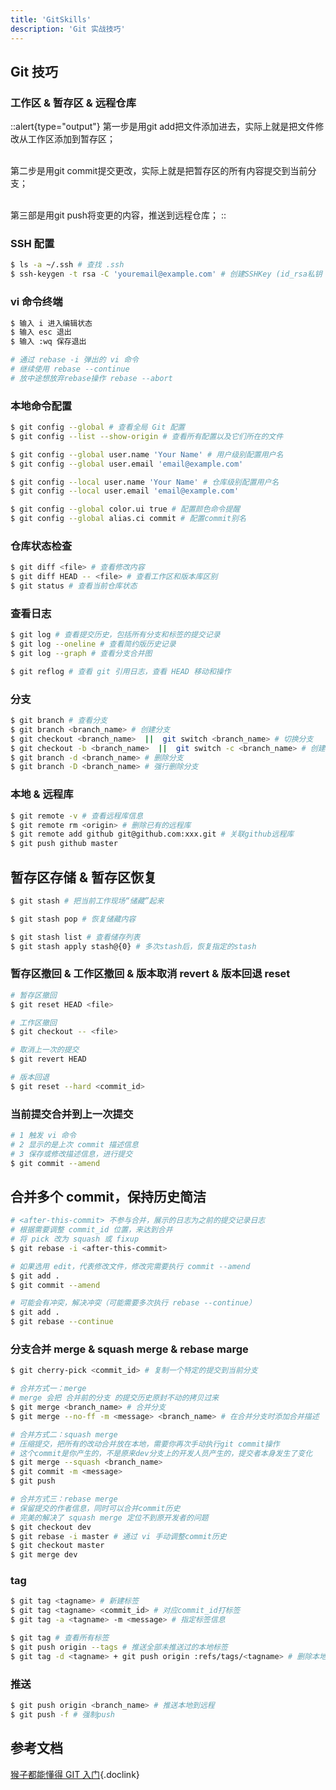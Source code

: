 ```yaml
---
title: 'GitSkills'
description: 'Git 实战技巧'
---
```


## Git 技巧


### 工作区 & 暂存区 & 远程仓库

::alert{type="output"}
第一步是用git add把文件添加进去，实际上就是把文件修改从工作区添加到暂存区；
<br />
<br />

第二步是用git commit提交更改，实际上就是把暂存区的所有内容提交到当前分支；
<br />
<br />

第三部是用git push将变更的内容，推送到远程仓库；
::


### SSH 配置
```bash
$ ls -a ~/.ssh # 查找 .ssh
$ ssh-keygen -t rsa -C 'youremail@example.com' # 创建SSHKey (id_rsa私钥 id_rsa.pub公钥)
```


### vi 命令终端
```bash
$ 输入 i 进入编辑状态
$ 输入 esc 退出
$ 输入 :wq 保存退出

# 通过 rebase -i 弹出的 vi 命令
# 继续使用 rebase --continue
# 放中途想放弃rebase操作 rebase --abort
```


### 本地命令配置
```bash
$ git config --global # 查看全局 Git 配置
$ git config --list --show-origin # 查看所有配置以及它们所在的文件

$ git config --global user.name 'Your Name' # 用户级别配置用户名
$ git config --global user.email 'email@example.com'

$ git config --local user.name 'Your Name' # 仓库级别配置用户名
$ git config --local user.email 'email@example.com'

$ git config --global color.ui true # 配置颜色命令提醒
$ git config --global alias.ci commit # 配置commit别名
```


### 仓库状态检查
```bash
$ git diff <file> # 查看修改内容
$ git diff HEAD -- <file> # 查看工作区和版本库区别
$ git status # 查看当前仓库状态
```


### 查看日志
```bash
$ git log # 查看提交历史，包括所有分支和标签的提交记录
$ git log --oneline # 查看简约版历史记录
$ git log --graph # 查看分支合并图

$ git reflog # 查看 git 引用日志，查看 HEAD 移动和操作
```


### 分支
```bash
$ git branch # 查看分支
$ git branch <branch_name> # 创建分支
$ git checkout <branch_name>  ||  git switch <branch_name> # 切换分支
$ git checkout -b <branch_name>  ||  git switch -c <branch_name> # 创建并切换分支
$ git branch -d <branch_name> # 删除分支
$ git branch -D <branch_name> # 强行删除分支
```


### 本地 & 远程库
```bash
$ git remote -v # 查看远程库信息
$ git remote rm <origin> # 删除已有的远程库
$ git remote add github git@github.com:xxx.git # 关联github远程库
$ git push github master
```


## 暂存区存储 & 暂存区恢复
```bash
$ git stash # 把当前工作现场“储藏”起来

$ git stash pop # 恢复储藏内容

$ git stash list # 查看储存列表
$ git stash apply stash@{0} # 多次stash后，恢复指定的stash
```


### 暂存区撤回 & 工作区撤回 & 版本取消 revert & 版本回退 reset
```bash
# 暂存区撤回
$ git reset HEAD <file>

# 工作区撤回
$ git checkout -- <file>

# 取消上一次的提交
$ git revert HEAD

# 版本回退
$ git reset --hard <commit_id>
```


### 当前提交合并到上一次提交
```bash
# 1 触发 vi 命令
# 2 显示的是上次 commit 描述信息
# 3 保存或修改描述信息，进行提交
$ git commit --amend
```


## 合并多个 commit，保持历史简洁
```bash
# <after-this-commit> 不参与合并，展示的日志为之前的提交记录日志
# 根据需要调整 commit_id 位置，来达到合并
# 将 pick 改为 squash 或 fixup
$ git rebase -i <after-this-commit>

# 如果选用 edit，代表修改文件，修改完需要执行 commit --amend
$ git add .
$ git commit --amend

# 可能会有冲突，解决冲突（可能需要多次执行 rebase --continue）
$ git add .
$ git rebase --continue
```


### 分支合并 merge & squash merge & rebase marge
```bash
$ git cherry-pick <commit_id> # 复制一个特定的提交到当前分支

# 合并方式一：merge
# merge 会把 合并前的分支 的提交历史原封不动的拷贝过来
$ git merge <branch_name> # 合并分支
$ git merge --no-ff -m <message> <branch_name> # 在合并分支时添加合并描述

# 合并方式二：squash merge 
# 压缩提交，把所有的改动合并放在本地，需要你再次手动执行git commit操作
# 这个commit是你产生的，不是原来dev分支上的开发人员产生的，提交者本身发生了变化
$ git merge --squash <branch_name>
$ git commit -m <message>
$ git push

# 合并方式三：rebase merge
# 保留提交的作者信息，同时可以合并commit历史
# 完美的解决了 squash merge 定位不到原开发者的问题
$ git checkout dev
$ git rebase -i master # 通过 vi 手动调整commit历史
$ git checkout master
$ git merge dev
```


### tag
```bash
$ git tag <tagname> # 新建标签
$ git tag <tagname> <commit_id> # 对应commit_id打标签
$ git tag -a <tagname> -m <message> # 指定标签信息

$ git tag # 查看所有标签
$ git push origin --tags # 推送全部未推送过的本地标签
$ git tag -d <tagname> + git push origin :refs/tags/<tagname> # 删除本地及远程标签
```

### 推送
```bash
$ git push origin <branch_name> # 推送本地到远程
$ git push -f # 强制push
```


## 参考文档
[猴子都能懂得 GIT 入门](https://backlog.com/git-tutorial/cn/){.doclink}
